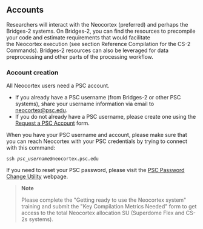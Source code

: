 ## Accounts
Researchers will interact with the Neocortex (preferred) and perhaps the Bridges-2 systems. On Bridges-2, you can find the resources to precompile your code and estimate requirements that would facilitate the Neocortex execution (see section Reference Compilation for the CS-2 Commands). Bridges-2 resources can also be leveraged for data preprocessing and other parts of the processing workflow.
### Account creation
All Neocortex users need a PSC account. 
* If you already have a PSC username (from Bridges-2 or other PSC systems), share your username information via email to <a href="mailto:neocortex@psc.edu">neocortex@psc.edu</a>.
* If you do not already have a PSC username, please create one using the [Request a PSC Account](https://allocations.psc.edu/users/new) form.

When you have your PSC username and account, please make sure that you can reach Neocortex with your PSC credentials by trying to connect with this command:

<code>ssh <i>psc_username</i>@neocortex.psc.edu</code>

If you need to reset your PSC password, please visit the [PSC Password Change Utility](https://apr.psc.edu) webpage.

  
> **Note**
>
> Please complete the "Getting ready to use the Neocortex system" training and submit the "Key Compilation Metrics Needed" form to get access to the total Neocortex allocation SU (Superdome Flex and CS-2s systems).
